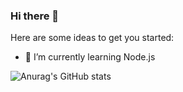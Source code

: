 ### Hi there 👋

Here are some ideas to get you started:


- 🌱 I’m currently learning Node.js

![Anurag's GitHub stats](https://github-readme-stats.vercel.app/api?username=ylyanovikova&theme=vue&show_icons=true)
